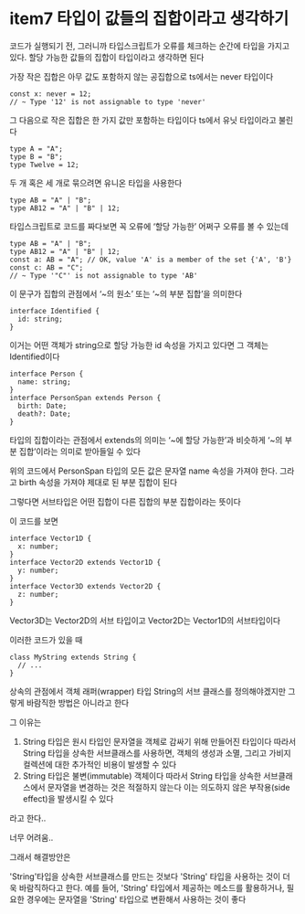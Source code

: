 # item7 타입이 값들의 집합이라고 생각하기

코드가 실행되기 전, 그러니까 타입스크립트가 오류를 체크하는 순간에 타입을 가지고 있다. 할당 가능한 값들의 집합이 타입이라고 생각하면 된다

가장 작은 집합은 아무 값도 포함하지 않는 공집합으로 ts에서는 never 타입이다

```tsx
const x: never = 12;
// ~ Type '12' is not assignable to type 'never'
```

그 다음으로 작은 집합은 한 가지 값만 포함하는 타입이다 ts에서 유닛 타입이라고 불린다

```tsx
type A = "A";
type B = "B";
type Twelve = 12;
```

두 개 혹은 세 개로 묶으려면 유니온 타입을 사용한다

```tsx
type AB = "A" | "B";
type AB12 = "A" | "B" | 12;
```

타입스크립트로 코드를 짜다보면 꼭 오류에 ‘할당 가능한’ 어쩌구 오류를 볼 수 있는데

```tsx
type AB = "A" | "B";
type AB12 = "A" | "B" | 12;
const a: AB = "A"; // OK, value 'A' is a member of the set {'A', 'B'}
const c: AB = "C";
// ~ Type '"C"' is not assignable to type 'AB'
```

이 문구가 집합의 관점에서 ‘~의 원소’ 또는 ‘~의 부분 집합’을 의미한다

```tsx
interface Identified {
  id: string;
}
```

이거는 어떤 객체가 string으로 할당 가능한 id 속성을 가지고 있다면 그 객체는 Identified이다

```tsx
interface Person {
  name: string;
}
interface PersonSpan extends Person {
  birth: Date;
  death?: Date;
}
```

타입의 집합이라는 관점에서 extends의 의미는 ‘~에 할당 가능한’과 비슷하게 ‘~의 부분 집합’이라는 의미로 받아들일 수 있다

위의 코드에서 PersonSpan 타입의 모든 값은 문자열 name 속성을 가져야 한다. 그라고 birth 속성을 가져야 제대로 된 부분 집합이 된다

그렇다면 서브타입은 어떤 집합이 다른 집합의 부분 집합이라는 뜻이다

이 코드를 보면

```tsx
interface Vector1D {
  x: number;
}
interface Vector2D extends Vector1D {
  y: number;
}
interface Vector3D extends Vector2D {
  z: number;
}
```

Vector3D는 Vector2D의 서브 타입이고 Vector2D는 Vector1D의 서브타입이다

이러한 코드가 있을 때

```tsx
class MyString extends String {
  // ...
}
```

상속의 관점에서 객체 래퍼(wrapper) 타입 String의 서브 클래스를 정의해야겠지만 그렇게 바람직한 방법은 아니라고 한다

그 이유는

1. String 타입은 원시 타입인 문자열을 객체로 감싸기 위해 만들어진 타입이다 따라서 String 타입을 상속한 서브클래스를 사용하면, 객체의 생성과 소멸, 그리고 가비지 컬렉션에 대한 추가적인 비용이 발생할 수 있다
2. String 타입은 불변(immutable) 객체이다 따라서 String 타입을 상속한 서브클래스에서 문자열을 변경하는 것은 적절하지 않는다 이는 의도하지 않은 부작용(side effect)을 발생시킬 수 있다

라고 한다..

너무 어려움..

그래서 해결방안은

'String'타입을 상속한 서브클래스를 만드는 것보다 'String' 타입을 사용하는 것이 더욱 바람직하다고 한다. 예를 들어, 'String' 타입에서 제공하는 메소드를 활용하거나, 필요한 경우에는 문자열을 'String' 타입으로 변환해서 사용하는 것이 좋다

